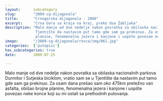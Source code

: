 ```yaml
---
layout:      subcategory
slug:        "2009-cg-dijagonala"
title:       "Crnogorska dijagonala - 2009"
excerpt:     "Crna Gora sa kraja na kraj, preko dva Žabljaka"
description: "Malo manje od dve nedelje nakon povratka sa obilaska nacionalnih parkova Durmitor i Sutjeska biciklom, vratio sam se u
              Tjentište da nastavim put tamo gde sam ga prekinuo. Za osam dana prešao sam oko 475km pretežno van asfalta, obišao brojne
              planine, fenomenalna jezera i kanjone i uopšte povezao neke konce koji su mi ostali sa prethodnih putovanja."
image:       "/2009-cg-dijagonala/rovca/img/061.jpg"
categories:  ['putopisi']
has_subcategories: true
date:        2009-07-25
  
---
```


Malo manje od dve nedelje nakon povratka sa obilaska nacionalnih parkova Durmitor i Sutjeska biciklom, vratio sam se u
Tjentište da nastavim put tamo gde sam ga prekinuo. Za osam dana prešao sam oko 475km pretežno van asfalta, obišao brojne
planine, fenomenalna jezera i kanjone i uopšte povezao neke konce koji su mi ostali sa prethodnih putovanja.